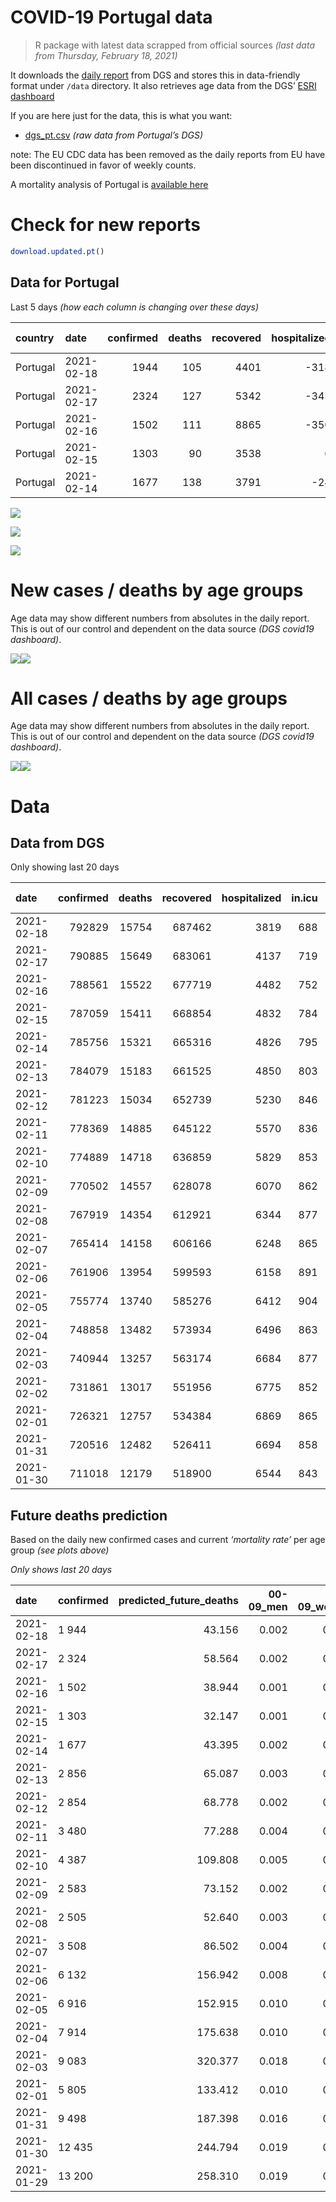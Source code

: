 COVID-19 Portugal data
================

> R package with latest data scrapped from official sources *(last data
> from Thursday, February 18, 2021)*

It downloads the [daily
report](https://covid19.min-saude.pt/relatorio-de-situacao/) from DGS
and stores this in data-friendly format under `/data` directory. It also
retrieves age data from the DGS’ [ESRI
dashboard](https://covid19.min-saude.pt/ponto-de-situacao-atual-em-portugal/)

If you are here just for the data, this is what you want:

  - [dgs\_pt.csv](raw/master/data/dgs_pt.csv) *(raw data from Portugal’s
    DGS)*

note: The EU CDC data has been removed as the daily reports from EU have
been discontinued in favor of weekly counts.

A mortality analysis of Portugal is [available
here](https://averissimo.github.io/covid19-analysis/mortality.html)

# Check for new reports

``` r
download.updated.pt()
```

## Data for Portugal

Last 5 days *(how each column is changing over these days)*

| country  | date       | confirmed | deaths | recovered | hospitalized | in.icu | confirmed\_m\_00-09 | confirmed\_w\_00-09 | confirmed\_m\_10-19 | confirmed\_w\_10-19 | confirmed\_m\_20-29 | confirmed\_w\_20-29 | confirmed\_m\_30-39 | confirmed\_w\_30-39 | confirmed\_m\_40-49 | confirmed\_w\_40-49 | confirmed\_m\_50-59 | confirmed\_w\_50-59 | confirmed\_m\_60-69 | confirmed\_w\_60-69 | confirmed\_m\_70-79 | confirmed\_w\_70-79 | confirmed\_m\_80+ | confirmed\_w\_80+ | death\_m\_00-09 | death\_w\_00-09 | death\_m\_10-19 | death\_w\_10-19 | death\_m\_20-29 | death\_w\_20-29 | death\_m\_30-39 | death\_w\_30-39 | death\_m\_40-49 | death\_w\_40-49 | death\_m\_50-59 | death\_w\_50-59 | death\_m\_60-69 | death\_w\_60-69 | death\_m\_70-79 | death\_w\_70-79 | death\_m\_80+ | death\_w\_80+ |
| :------- | :--------- | --------: | -----: | --------: | -----------: | -----: | ------------------: | ------------------: | ------------------: | ------------------: | ------------------: | ------------------: | ------------------: | ------------------: | ------------------: | ------------------: | ------------------: | ------------------: | ------------------: | ------------------: | ------------------: | ------------------: | ----------------: | ----------------: | --------------: | --------------: | --------------: | --------------: | --------------: | --------------: | --------------: | --------------: | --------------: | --------------: | --------------: | --------------: | --------------: | --------------: | --------------: | --------------: | ------------: | ------------: |
| Portugal | 2021-02-18 |      1944 |    105 |      4401 |        \-318 |   \-31 |                  50 |                  49 |                  89 |                  84 |                 119 |                 127 |                 147 |                 149 |                 140 |                 140 |                 118 |                 155 |                 100 |                 115 |                  73 |                 111 |                55 |               115 |               0 |               0 |               0 |               0 |               0 |               0 |               0 |               0 |               1 |               0 |               5 |               2 |               9 |               6 |              18 |              10 |            20 |            34 |
| Portugal | 2021-02-17 |      2324 |    127 |      5342 |        \-345 |   \-33 |                  49 |                  72 |                  92 |                 100 |                 139 |                 145 |                 153 |                 175 |                 172 |                 182 |                 163 |                 199 |                 112 |                 129 |                  98 |                  88 |                83 |               171 |               0 |               0 |               0 |               0 |               0 |               0 |               0 |               0 |               1 |               0 |               3 |               1 |              10 |               2 |              20 |              14 |            37 |            39 |
| Portugal | 2021-02-16 |      1502 |    111 |      8865 |        \-350 |   \-32 |                  15 |                  11 |                  56 |                  60 |                  91 |                 106 |                 121 |                  91 |                 105 |                 118 |                 116 |                 125 |                  84 |                 102 |                  68 |                  73 |                58 |                99 |               0 |               0 |               0 |               0 |               0 |               0 |               0 |               0 |               0 |               0 |               5 |               4 |               6 |               3 |              14 |              11 |            31 |            37 |
| Portugal | 2021-02-15 |      1303 |     90 |      3538 |            6 |   \-11 |                  24 |                  43 |                  45 |                  50 |                  73 |                  96 |                  87 |                  79 |                  90 |                 113 |                  85 |                 104 |                  91 |                  66 |                  55 |                  75 |                42 |                85 |               0 |               0 |               0 |               0 |               0 |               1 |               0 |               0 |               2 |               1 |               3 |               1 |               4 |               2 |              10 |              12 |            28 |            26 |
| Portugal | 2021-02-14 |      1677 |    138 |      3791 |         \-24 |    \-8 |                  40 |                  46 |                  78 |                  88 |                 107 |                 102 |                  99 |                  98 |                 123 |                 131 |                 122 |                 133 |                  89 |                 108 |                  48 |                  69 |                66 |               132 |               0 |               0 |               0 |               0 |               0 |               0 |               0 |               0 |               1 |               0 |               1 |               1 |              14 |               6 |              17 |              18 |            44 |            36 |

![](README_files/figure-gfm/totals-1.svg)<!-- -->

![](README_files/figure-gfm/differential-1.svg)<!-- -->

![](README_files/figure-gfm/differential_7days-1.svg)<!-- -->

# New cases / deaths by age groups

Age data may show different numbers from absolutes in the daily report.
This is out of our control and dependent on the data source *(DGS
covid19 dashboard)*.

![](README_files/figure-gfm/new_cases_deaths-1.svg)<!-- -->![](README_files/figure-gfm/new_cases_deaths-2.svg)<!-- -->

# All cases / deaths by age groups

Age data may show different numbers from absolutes in the daily report.
This is out of our control and dependent on the data source *(DGS
covid19 dashboard)*.

![](README_files/figure-gfm/total_cases_deaths-1.svg)<!-- -->![](README_files/figure-gfm/total_cases_deaths-2.svg)<!-- -->

# Data

## Data from DGS

Only showing last 20 days

| date       | confirmed | deaths | recovered | hospitalized | in.icu | confirmed\_m\_00-09 | confirmed\_w\_00-09 | confirmed\_m\_10-19 | confirmed\_w\_10-19 | confirmed\_m\_20-29 | confirmed\_w\_20-29 | confirmed\_m\_30-39 | confirmed\_w\_30-39 | confirmed\_m\_40-49 | confirmed\_w\_40-49 | confirmed\_m\_50-59 | confirmed\_w\_50-59 | confirmed\_m\_60-69 | confirmed\_w\_60-69 | confirmed\_m\_70-79 | confirmed\_w\_70-79 | confirmed\_m\_80+ | confirmed\_w\_80+ | death\_m\_00-09 | death\_w\_00-09 | death\_m\_10-19 | death\_w\_10-19 | death\_m\_20-29 | death\_w\_20-29 | death\_m\_30-39 | death\_w\_30-39 | death\_m\_40-49 | death\_w\_40-49 | death\_m\_50-59 | death\_w\_50-59 | death\_m\_60-69 | death\_w\_60-69 | death\_m\_70-79 | death\_w\_70-79 | death\_m\_80+ | death\_w\_80+ |
| :--------- | --------: | -----: | --------: | -----------: | -----: | ------------------: | ------------------: | ------------------: | ------------------: | ------------------: | ------------------: | ------------------: | ------------------: | ------------------: | ------------------: | ------------------: | ------------------: | ------------------: | ------------------: | ------------------: | ------------------: | ----------------: | ----------------: | --------------: | --------------: | --------------: | --------------: | --------------: | --------------: | --------------: | --------------: | --------------: | --------------: | --------------: | --------------: | --------------: | --------------: | --------------: | --------------: | ------------: | ------------: |
| 2021-02-18 |    792829 |  15754 |    687462 |         3819 |    688 |               22364 |               21488 |               36743 |               37116 |               52881 |               60287 |               51824 |               62136 |               58243 |               74022 |               51596 |               65891 |               38508 |               41574 |               24533 |               27805 |             21661 |             43882 |               1 |               1 |               1 |               1 |               6 |               5 |              20 |              19 |              85 |              58 |             294 |             119 |             963 |             407 |            2068 |            1229 |          4783 |          5694 |
| 2021-02-17 |    790885 |  15649 |    683061 |         4137 |    719 |               22314 |               21439 |               36654 |               37032 |               52762 |               60160 |               51677 |               61987 |               58103 |               73882 |               51478 |               65736 |               38408 |               41459 |               24460 |               27694 |             21606 |             43767 |               1 |               1 |               1 |               1 |               6 |               5 |              20 |              19 |              84 |              58 |             289 |             117 |             954 |             401 |            2050 |            1219 |          4763 |          5660 |
| 2021-02-16 |    788561 |  15522 |    677719 |         4482 |    752 |               22265 |               21367 |               36562 |               36932 |               52623 |               60015 |               51524 |               61812 |               57931 |               73700 |               51315 |               65537 |               38296 |               41330 |               24362 |               27606 |             21523 |             43596 |               1 |               1 |               1 |               1 |               6 |               5 |              20 |              19 |              83 |              58 |             286 |             116 |             944 |             399 |            2030 |            1205 |          4726 |          5621 |
| 2021-02-15 |    787059 |  15411 |    668854 |         4832 |    784 |               22250 |               21356 |               36506 |               36872 |               52532 |               59909 |               51403 |               61721 |               57826 |               73582 |               51199 |               65412 |               38212 |               41228 |               24294 |               27533 |             21465 |             43497 |               1 |               1 |               1 |               1 |               6 |               5 |              20 |              19 |              83 |              58 |             281 |             112 |             938 |             396 |            2016 |            1194 |          4695 |          5584 |
| 2021-02-14 |    785756 |  15321 |    665316 |         4826 |    795 |               22226 |               21313 |               36461 |               36822 |               52459 |               59813 |               51316 |               61642 |               57736 |               73469 |               51114 |               65308 |               38121 |               41162 |               24239 |               27458 |             21423 |             43412 |               1 |               1 |               1 |               1 |               6 |               4 |              20 |              19 |              81 |              57 |             278 |             111 |             934 |             394 |            2006 |            1182 |          4667 |          5558 |
| 2021-02-13 |    784079 |  15183 |    661525 |         4850 |    803 |               22186 |               21267 |               36383 |               36734 |               52352 |               59711 |               51217 |               61544 |               57613 |               73338 |               50992 |               65175 |               38032 |               41054 |               24191 |               27389 |             21357 |             43280 |               1 |               1 |               1 |               1 |               6 |               4 |              20 |              19 |              80 |              57 |             277 |             110 |             920 |             388 |            1989 |            1164 |          4623 |          5522 |
| 2021-02-12 |    781223 |  15034 |    652739 |         5230 |    846 |               22119 |               21198 |               36260 |               36609 |               52153 |               59511 |               51019 |               61345 |               57423 |               73118 |               50788 |               64928 |               37884 |               40885 |               24094 |               27267 |             21268 |             43093 |               1 |               1 |               1 |               1 |               6 |               4 |              20 |              18 |              80 |              55 |             275 |             107 |             906 |             382 |            1964 |            1153 |          4587 |          5473 |
| 2021-02-11 |    778369 |  14885 |    645122 |         5570 |    836 |               22066 |               21142 |               36141 |               36474 |               51959 |               59324 |               50842 |               61158 |               57211 |               72864 |               50607 |               64683 |               37722 |               40739 |               23987 |               27116 |             21175 |             42901 |               1 |               1 |               1 |               1 |               6 |               4 |              19 |              18 |              80 |              55 |             273 |             107 |             901 |             377 |            1941 |            1143 |          4537 |          5420 |
| 2021-02-10 |    774889 |  14718 |    636859 |         5829 |    853 |               21986 |               21071 |               36009 |               36346 |               51746 |               59087 |               50638 |               60925 |               56939 |               72572 |               50369 |               64377 |               37503 |               40486 |               23868 |               26948 |             21080 |             42684 |               1 |               1 |               1 |               1 |               6 |               4 |              19 |              18 |              78 |              54 |             267 |             107 |             887 |             374 |            1915 |            1128 |          4487 |          5370 |
| 2021-02-09 |    770502 |  14557 |    628078 |         6070 |    862 |               21869 |               20983 |               35818 |               36197 |               51524 |               58813 |               50381 |               60605 |               56616 |               72191 |               50089 |               63936 |               37259 |               40216 |               23717 |               26751 |             20920 |             42369 |               1 |               1 |               1 |               1 |               6 |               4 |              19 |              17 |              78 |              52 |             266 |             107 |             877 |             366 |            1888 |            1119 |          4442 |          5312 |
| 2021-02-08 |    767919 |  14354 |    612921 |         6344 |    877 |               21823 |               20935 |               35726 |               36112 |               51369 |               58648 |               50209 |               60404 |               56425 |               71987 |               49896 |               63731 |               37108 |               40086 |               23590 |               26637 |             20801 |             42184 |               1 |               1 |               1 |               1 |               6 |               4 |              18 |              16 |              76 |              51 |             262 |             105 |             867 |             359 |            1859 |            1105 |          4387 |          5235 |
| 2021-02-07 |    765414 |  14158 |    606166 |         6248 |    865 |               21750 |               20862 |               35640 |               35993 |               51215 |               58489 |               50046 |               60233 |               56229 |               71763 |               49725 |               63510 |               36953 |               39940 |               23504 |               26537 |             20729 |             42047 |               1 |               1 |               1 |               1 |               6 |               4 |              18 |              16 |              74 |              49 |             256 |             102 |             856 |             356 |            1832 |            1092 |          4331 |          5162 |
| 2021-02-06 |    761906 |  13954 |    599593 |         6158 |    891 |               21662 |               20779 |               35472 |               35826 |               51006 |               58278 |               49852 |               60009 |               55985 |               71460 |               49452 |               63216 |               36771 |               39728 |               23360 |               26396 |             20611 |             41796 |               1 |               1 |               1 |               1 |               6 |               4 |              18 |              16 |              73 |              49 |             253 |             101 |             846 |             352 |            1785 |            1073 |          4272 |          5102 |
| 2021-02-05 |    755774 |  13740 |    585276 |         6412 |    904 |               21485 |               20613 |               35228 |               35576 |               50668 |               57924 |               49520 |               59589 |               55520 |               70920 |               49048 |               62666 |               36417 |               39363 |               23150 |               26125 |             20381 |             41339 |               0 |               1 |               1 |               1 |               6 |               4 |              17 |              16 |              70 |              47 |             250 |             101 |             833 |             344 |            1756 |            1056 |          4211 |          5026 |
| 2021-02-04 |    748858 |  13482 |    573934 |         6496 |    863 |               21252 |               20442 |               34913 |               35238 |               50276 |               57471 |               49127 |               59101 |               55004 |               70265 |               48578 |               62136 |               36049 |               38953 |               22915 |               25840 |             20166 |             40919 |               0 |               1 |               1 |               1 |               6 |               4 |              17 |              14 |              69 |              46 |             247 |              99 |             814 |             335 |            1726 |            1037 |          4132 |          4933 |
| 2021-02-03 |    740944 |  13257 |    563174 |         6684 |    877 |               21034 |               20231 |               34560 |               34878 |               49799 |               56960 |               48665 |               58584 |               54426 |               69533 |               47996 |               61471 |               35645 |               38462 |               22625 |               25480 |             19939 |             40427 |               0 |               1 |               1 |               1 |               6 |               4 |              17 |              14 |              69 |              45 |             244 |              98 |             799 |             328 |            1694 |            1012 |          4075 |          4849 |
| 2021-02-02 |    731861 |  13017 |    551956 |         6775 |    852 |                  NA |                  NA |                  NA |                  NA |                  NA |                  NA |                  NA |                  NA |                  NA |                  NA |                  NA |                  NA |                  NA |                  NA |                  NA |                  NA |                NA |                NA |              NA |              NA |              NA |              NA |              NA |              NA |              NA |              NA |              NA |              NA |              NA |              NA |              NA |              NA |              NA |              NA |            NA |            NA |
| 2021-02-01 |    726321 |  12757 |    534384 |         6869 |    865 |               20639 |               19815 |               33932 |               34184 |               48975 |               56082 |               47773 |               57536 |               53289 |               68161 |               46913 |               60302 |               34833 |               37575 |               22112 |               24930 |             19497 |             39546 |               0 |               1 |               1 |               1 |               5 |               4 |              17 |              14 |              68 |              41 |             234 |              95 |             762 |             312 |            1636 |             973 |          3922 |          4671 |
| 2021-01-31 |    720516 |  12482 |    526411 |         6694 |    858 |               20424 |               19620 |               33695 |               33906 |               48653 |               55708 |               47444 |               57140 |               52857 |               67630 |               46510 |               59808 |               34563 |               37247 |               21934 |               24696 |             19305 |             39152 |               0 |               1 |               1 |               1 |               5 |               4 |              17 |              13 |              68 |              40 |             225 |              93 |             744 |             308 |            1593 |             953 |          3836 |          4580 |
| 2021-01-30 |    711018 |  12179 |    518900 |         6544 |    843 |               20076 |               19261 |               33183 |               33408 |               48166 |               55112 |               46847 |               56472 |               52130 |               66733 |               45901 |               59012 |               34093 |               36737 |               21599 |               24350 |             19049 |             38664 |               0 |               1 |               1 |               1 |               5 |               4 |              17 |              12 |              68 |              40 |             221 |              91 |             723 |             298 |            1564 |             934 |          3739 |          4460 |

## Future deaths prediction

Based on the daily new confirmed cases and current *‘mortality rate’*
per age group *(see plots above)*

*Only shows last 20 days*

| date       | confirmed | predicted\_future\_deaths | 00-09\_men | 00-09\_women | 10-19\_men | 10-19\_women | 20-29\_men | 20-29\_women | 30-39\_men | 30-39\_women | 40-49\_men | 40-49\_women | 50-59\_men | 50-59\_women | 60-69\_men | 60-69\_women | 70-79\_men | 70-79\_women | 80+\_men | 80+\_women |
| :--------- | :-------- | ------------------------: | ---------: | -----------: | ---------: | -----------: | ---------: | -----------: | ---------: | -----------: | ---------: | -----------: | ---------: | -----------: | ---------: | -----------: | ---------: | -----------: | -------: | ---------: |
| 2021-02-18 | 1 944     |                    43.156 |      0.002 |        0.002 |      0.002 |        0.002 |      0.014 |        0.011 |      0.057 |        0.046 |      0.204 |        0.110 |      0.672 |        0.280 |      2.501 |        1.126 |      6.154 |        4.906 |   12.145 |     14.922 |
| 2021-02-17 | 2 324     |                    58.564 |      0.002 |        0.003 |      0.003 |        0.003 |      0.016 |        0.012 |      0.059 |        0.054 |      0.251 |        0.143 |      0.929 |        0.359 |      2.801 |        1.263 |      8.261 |        3.890 |   18.327 |     22.188 |
| 2021-02-16 | 1 502     |                    38.944 |      0.001 |        0.001 |      0.002 |        0.002 |      0.010 |        0.009 |      0.047 |        0.028 |      0.153 |        0.092 |      0.661 |        0.226 |      2.101 |        0.999 |      5.732 |        3.227 |   12.807 |     12.846 |
| 2021-02-15 | 1 303     |                    32.147 |      0.001 |        0.002 |      0.001 |        0.001 |      0.008 |        0.008 |      0.034 |        0.024 |      0.131 |        0.089 |      0.484 |        0.188 |      2.276 |        0.646 |      4.636 |        3.315 |    9.274 |     11.029 |
| 2021-02-14 | 1 677     |                    43.395 |      0.002 |        0.002 |      0.002 |        0.002 |      0.012 |        0.008 |      0.038 |        0.030 |      0.180 |        0.103 |      0.695 |        0.240 |      2.226 |        1.057 |      4.046 |        3.050 |   14.574 |     17.128 |
| 2021-02-13 | 2 856     |                    65.087 |      0.003 |        0.003 |      0.003 |        0.003 |      0.023 |        0.017 |      0.076 |        0.061 |      0.277 |        0.172 |      1.162 |        0.446 |      3.701 |        1.654 |      8.177 |        5.392 |   19.652 |     24.265 |
| 2021-02-12 | 2 854     |                    68.778 |      0.002 |        0.003 |      0.003 |        0.004 |      0.022 |        0.016 |      0.068 |        0.057 |      0.309 |        0.199 |      1.031 |        0.442 |      4.051 |        1.429 |      9.020 |        6.674 |   20.535 |     24.913 |
| 2021-02-11 | 3 480     |                    77.288 |      0.004 |        0.003 |      0.004 |        0.003 |      0.024 |        0.020 |      0.079 |        0.071 |      0.397 |        0.229 |      1.356 |        0.553 |      5.477 |        2.477 |     10.031 |        7.426 |   20.977 |     28.157 |
| 2021-02-10 | 4 387     |                   109.808 |      0.005 |        0.004 |      0.005 |        0.004 |      0.025 |        0.023 |      0.099 |        0.098 |      0.471 |        0.299 |      1.595 |        0.796 |      6.102 |        2.643 |     12.728 |        8.708 |   35.330 |     40.873 |
| 2021-02-09 | 2 583     |                    73.152 |      0.002 |        0.002 |      0.003 |        0.002 |      0.018 |        0.014 |      0.066 |        0.061 |      0.279 |        0.160 |      1.100 |        0.370 |      3.776 |        1.273 |     10.705 |        5.039 |   26.277 |     24.005 |
| 2021-02-08 | 2 505     |                    52.640 |      0.003 |        0.003 |      0.002 |        0.003 |      0.017 |        0.013 |      0.063 |        0.052 |      0.286 |        0.176 |      0.974 |        0.399 |      3.876 |        1.429 |      7.249 |        4.420 |   15.898 |     17.777 |
| 2021-02-07 | 3 508     |                    86.502 |      0.004 |        0.004 |      0.005 |        0.004 |      0.024 |        0.017 |      0.075 |        0.068 |      0.356 |        0.237 |      1.556 |        0.531 |      4.551 |        2.075 |     12.138 |        6.232 |   26.056 |     32.569 |
| 2021-02-06 | 6 132     |                   156.942 |      0.008 |        0.008 |      0.007 |        0.007 |      0.038 |        0.029 |      0.128 |        0.128 |      0.679 |        0.423 |      2.302 |        0.993 |      8.853 |        3.573 |     17.702 |       11.978 |   50.787 |     59.299 |
| 2021-02-05 | 6 916     |                   152.915 |      0.010 |        0.008 |      0.009 |        0.009 |      0.044 |        0.038 |      0.152 |        0.149 |      0.753 |        0.513 |      2.678 |        0.957 |      9.203 |        4.014 |     19.809 |       12.597 |   47.474 |     54.498 |
| 2021-02-04 | 7 914     |                   175.638 |      0.010 |        0.010 |      0.010 |        0.010 |      0.054 |        0.042 |      0.178 |        0.158 |      0.844 |        0.574 |      3.316 |        1.201 |     10.103 |        4.807 |     24.445 |       15.912 |   50.124 |     63.840 |
| 2021-02-03 | 9 083     |                   320.377 |      0.018 |        0.019 |      0.017 |        0.019 |      0.093 |        0.073 |      0.344 |        0.320 |      1.659 |        1.075 |      6.171 |        2.111 |     20.306 |        8.684 |     43.243 |       24.310 |   97.599 |    114.316 |
| 2021-02-01 | 5 805     |                   133.412 |      0.010 |        0.009 |      0.006 |        0.007 |      0.037 |        0.031 |      0.127 |        0.121 |      0.630 |        0.416 |      2.296 |        0.892 |      6.752 |        3.211 |     15.004 |       10.343 |   42.396 |     51.124 |
| 2021-01-31 | 9 498     |                   187.398 |      0.016 |        0.017 |      0.014 |        0.013 |      0.055 |        0.049 |      0.230 |        0.204 |      1.061 |        0.703 |      3.470 |        1.438 |     11.754 |        4.993 |     28.239 |       15.293 |   56.528 |     63.321 |
| 2021-01-30 | 12 435    |                   244.794 |      0.019 |        0.017 |      0.017 |        0.016 |      0.082 |        0.067 |      0.288 |        0.273 |      1.369 |        0.945 |      4.496 |        2.016 |     16.855 |        7.039 |     31.779 |       20.553 |   73.972 |     84.991 |
| 2021-01-29 | 13 200    |                   258.310 |      0.019 |        0.018 |      0.019 |        0.017 |      0.085 |        0.071 |      0.315 |        0.290 |      1.443 |        0.982 |      4.963 |        2.104 |     17.906 |        7.088 |     32.116 |       21.879 |   75.959 |     93.036 |
